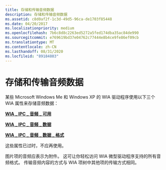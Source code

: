 ```yaml
---
title: 存储和传输音频数据
description: 存储和传输音频数据
ms.assetid: c8d0af2f-1c3d-49d5-96ca-de1703f85448
ms.date: 04/20/2017
ms.localizationpriority: medium
ms.openlocfilehash: 7b6c8d8c2263ed5272a5fed174dba35ac84de990
ms.sourcegitcommit: e769619bd37e04762c77444e8b4ce9fe86ef09cb
ms.translationtype: MT
ms.contentlocale: zh-CN
ms.lasthandoff: 08/31/2020
ms.locfileid: "89184803"
---
```

# <a name="storing-and-transferring-audio-data"></a>存储和传输音频数据





某些 Microsoft Windows Me 和 Windows XP 的 WIA 驱动程序使用以下三个 WIA 属性来存储音频数据：

[**WIA \_ IPC \_ 音频 \_ 可用**](./wia-ipc-audio-available.md)

[**WIA \_ IPC \_ 音频 \_ 数据**](./wia-ipc-audio-data.md)

[**WIA \_ IPC \_ 音频 \_ 数据 \_ 格式**](./wia-ipc-audio-data-format.md)

这些属性已过时，不应再使用。

图片项的音频应表示为附件。 这可让你轻松访问 WIA 微型驱动程序支持的所有音频格式。 传输音频内容的方式与 WIA 项树中其他项的传输方式相同。

 

